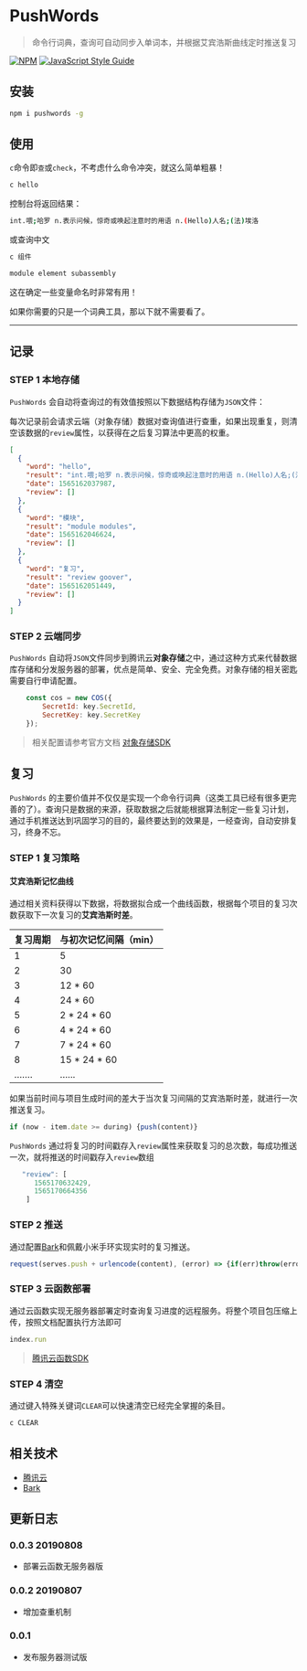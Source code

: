 # PushWords

> 命令行词典，查询可自动同步入单词本，并根据艾宾浩斯曲线定时推送复习

[![NPM](https://img.shields.io/npm/v/pushwords.svg)](https://www.npmjs.com/package/pushwords) [![JavaScript Style Guide](https://img.shields.io/badge/code_style-standard-brightgreen.svg)](https://standardjs.com)

## 安装

```bash
npm i pushwords -g
```

## 使用

`c`命令即`查`或`check`，不考虑什么命令冲突，就这么简单粗暴！

```bash
c hello
```

控制台将返回结果：

```bash
int.喂;哈罗 n.表示问候，惊奇或唤起注意时的用语 n.(Hello)人名;(法)埃洛
```

或查询中文

```bash
c 组件
```

```bash
module element subassembly
```

这在确定一些变量命名时非常有用！

如果你需要的只是一个词典工具，那以下就不需要看了。

------

## 记录

### STEP 1 本地存储

`PushWords` 会自动将查询过的有效值按照以下数据结构存储为`JSON`文件：

每次记录前会请求云端（对象存储）数据对查询值进行查重，如果出现重复，则清空该数据的`review`属性，以获得在之后复习算法中更高的权重。

```json
[
  {
    "word": "hello",
    "result": "int.喂;哈罗 n.表示问候，惊奇或唤起注意时的用语 n.(Hello)人名;(法)埃洛",
    "date": 1565162037987,
    "review": []
  },
  {
    "word": "模块",
    "result": "module modules",
    "date": 1565162046624,
    "review": []
  },
  {
    "word": "复习",
    "result": "review goover",
    "date": 1565162051449,
    "review": []
  }
]
```

### STEP 2 云端同步

`PushWords` 自动将`JSON`文件同步到腾讯云**对象存储**之中，通过这种方式来代替数据库存储和分发服务器的部署，优点是简单、安全、完全免费。对象存储的相关密匙需要自行申请配置。

```javascript
    const cos = new COS({
        SecretId: key.SecretId,
        SecretKey: key.SecretKey
    });
```

> 相关配置请参考官方文档 [对象存储SDK](https://cloud.tencent.com/document/product/436/8629)

## 复习

`PushWords`  的主要价值并不仅仅是实现一个命令行词典（这类工具已经有很多更完善的了）。查询只是数据的来源，获取数据之后就能根据算法制定一些复习计划，通过手机推送达到巩固学习的目的，最终要达到的效果是，一经查询，自动安排复习，终身不忘。

### STEP 1 复习策略

#### 艾宾浩斯记忆曲线	

通过相关资料获得以下数据，将数据拟合成一个曲线函数，根据每个项目的复习次数获取下一次复习的**艾宾浩斯时差**。

| 复习周期 | 与初次记忆间隔（min） |
| -------- | --------------------- |
| 1        | 5                     |
| 2        | 30                    |
| 3        | 12 * 60               |
| 4        | 24 * 60               |
| 5        | 2 * 24 * 60           |
| 6        | 4 * 24 * 60           |
| 7        | 7 * 24 * 60           |
| 8        | 15 * 24 * 60          |
| …….      | …...                  |

如果当前时间与项目生成时间的差大于当次复习间隔的艾宾浩斯时差，就进行一次推送复习。

```javascript
if (now - item.date >= during) {push(content)}
```

`PushWords`  通过将复习的时间戳存入`review`属性来获取复习的总次数，每成功推送一次，就将推送的时间戳存入`review`数组

```javascript
   "review": [
      1565170632429,
      1565170664356
    ]
```

### STEP 2 推送	

通过配置[Bark](https://github.com/Finb/Bark)和佩戴小米手环实现实时的复习推送。

```javascript
request(serves.push + urlencode(content), (error) => {if(err)throw(error)})
```

### STEP 3 云函数部署	

通过云函数实现无服务器部署定时查询复习进度的远程服务。将整个项目包压缩上传，按照文档配置执行方法即可

```javascript
index.run
```

> [腾讯云函数SDK](https://cloud.tencent.com/product/scf/getting-started)

### STEP 4  清空

通过键入特殊关键词`CLEAR`可以快速清空已经完全掌握的条目。

```bash
c CLEAR
```



## 相关技术

* [腾讯云](https://cloud.tencent.com)
* [Bark](https://github.com/Finb/Bark)



## 更新日志

### 0.0.3 20190808

* 部署云函数无服务器版

### 0.0.2 20190807
* 增加查重机制
### 0.0.1 
* 发布服务器测试版
